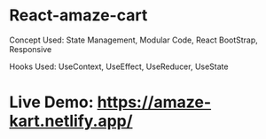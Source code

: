 # React-amaze-cart

Concept Used:
State Management,
Modular Code,
React BootStrap,
Responsive


Hooks Used:
UseContext,
UseEffect,
UseReducer,
UseState

# Live Demo: https://amaze-kart.netlify.app/
